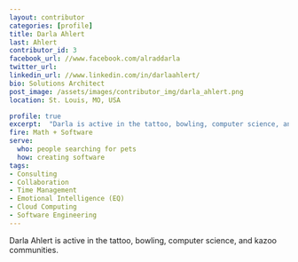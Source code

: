 ```yaml
---
layout: contributor
categories: [profile]
title: Darla Ahlert
last: Ahlert
contributor_id: 3
facebook_url: //www.facebook.com/alraddarla
twitter_url: 
linkedin_url: //www.linkedin.com/in/darlaahlert/
bio: Solutions Architect
post_image: /assets/images/contributor_img/darla_ahlert.png
location: St. Louis, MO, USA

profile: true
excerpt:  "Darla is active in the tattoo, bowling, computer science, and kazoo communities. Career Path: Math + Software"
fire: Math + Software
serve:
  who: people searching for pets
  how: creating software
tags:
- Consulting
- Collaboration
- Time Management
- Emotional Intelligence (EQ)
- Cloud Computing
- Software Engineering
---
```


Darla Ahlert is active in the tattoo, bowling, computer science, and kazoo communities.